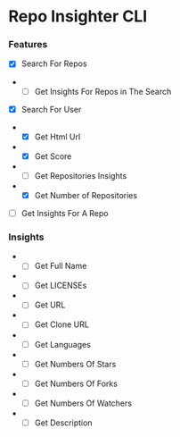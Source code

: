 # Repo Insighter CLI

### Features
- [x] Search For Repos
- * [ ] Get Insights For Repos in The Search
- [x] Search For User
- * [x] Get Html Url
- * [x] Get Score
- * [ ] Get Repositories Insights
- * [x] Get Number of Repositories
- [ ] Get Insights For A Repo

### Insights
- * [ ] Get Full Name
- * [ ] Get LICENSEs
- * [ ] Get URL
- * [ ] Get Clone URL
- * [ ] Get Languages
- * [ ] Get Numbers Of Stars
- * [ ] Get Numbers Of Forks
- * [ ] Get Numbers Of Watchers
- * [ ] Get Description
